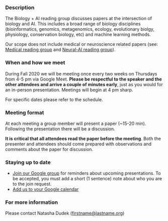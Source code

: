 ### Description

The Biology + AI reading group discusses papers at the intersection of biology and AI. This includes a broad range of biology disciplines (bioinformatics, genomics, metagenomics, ecology, evolutionary biolgy, physiology, conservation biology, etc) and machine learning methods. 

Our scope does not include medical or neuroscience related papers (see: [Medical reading group](https://github.com/ieee8023/medical-reading-group) and [Neural-AI reading group](https://sites.google.com/view/neural-ai/home?authuser=0)).

### When and how we meet

During Fall 2020 we will be meeting once every two weeks on Thursdays from 4-5 pm via Google Meet. **Please be respectful to the speaker and the other attendees and arrive a couple of minutes early**, just as you would for an in-person presentation. Meetings will begin at 4 pm sharp.

For specific dates please refer to the schedule.

### Meeting format

At each meeting a group member will present a paper (~15-20 min). Following the presentation there will be a discussion.

**It is critical that all attendees read the paper before the meeting**. Both the presenter and attendees should come prepared with observations and comments about the paper for discussion.

### Staying up to date 

- [Join our Google group](https://groups.google.com/forum/#!forum/biology-ai-reading-group) for reminders about upcoming presentations. To be accepted, you must add a short (1 sentence) note about who you are to the join request.
- [Add us to your Google calendar](https://calendar.google.com/event?action=TEMPLATE&tmeid=MDMzbTQ4Mmw3ajlzdDY2cnRsMnA3Mm1ja2dfMjAyMDA4MThUMTgwMDAwWiBiaW9sb2d5LmFpLnJlYWRpbmcuZ3JvdXBAbQ&tmsrc=biology.ai.reading.group%40gmail.com&scp=ALL)

### For more information

Please contact Natasha Dudek (firstname@lastname.org)

